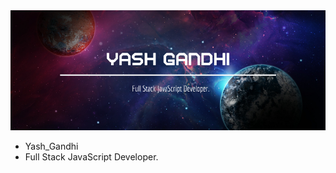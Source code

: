 <img src="Snowy Mountains Photo Facebook Cover.png">

- Yash_Gandhi
- Full Stack JavaScript Developer.
 
